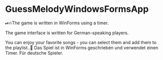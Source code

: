 # GuessMelodyWindowsFormsApp

⏯🔥The game is written in WinForms using a timer.

The game interface is written for German-speaking players. 

You can enjoy your favorite songs - you can select them and add them to the playlist..🎼
Das Spiel ist in WinForms geschrieben und verwendet einen Timer. Für deutsche Spieler.

